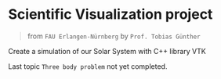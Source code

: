 # Scientific Visualization project
> from `FAU Erlangen-Nürnberg`
> by `Prof. Tobias Günther`

Create a simulation of our Solar System with C++ library VTK

Last topic `Three body problem` not yet completed.
